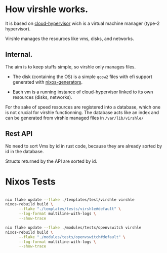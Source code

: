 # How virshle works.

It is based on
[cloud-hypervisor](https://github.com/cloud-hypervisor/cloud-hypervisor)
wich is a virtual machine manager (type-2 hypervisor).

Virshle manages the resources like vms, disks, and networks.

## Internal.

The aim is to keep stuffs simple, so virshle only manages files.

- The disk (containing the OS) is a simple `qcow2` files with efi support generated with
  [nixos-generators](https://github.com/nix-community/nixos-generators).

- Each vm is a running instance of cloud-hypervisor linked to its
  own resources (disks, networks).

For the sake of speed resources are registered into a database,
which one is not crucial for virshle functionning.
The database acts like an index and can be generated from virshle managed files in
`/var/lib/virshle/`

## Rest API

No need to sort Vms by id in rust code,
because they are already sorted by id in the database.

Structs returned by the API are sorted by id.

# Nixos Tests

```sh

nix flake update --flake ./templates/test/virshle virshle
nixos-rebuild build \
      --flake "./templates/tests/virshle#default" \
      --log-format multiline-with-logs \
      --show-trace
```

```sh
nix flake update --flake ./modules/tests/openvswitch virshle
nixos-rebuild build \
      --flake "./modules/tests/openvswitch#default" \
      --log-format multiline-with-logs \
      --show-trace
```
